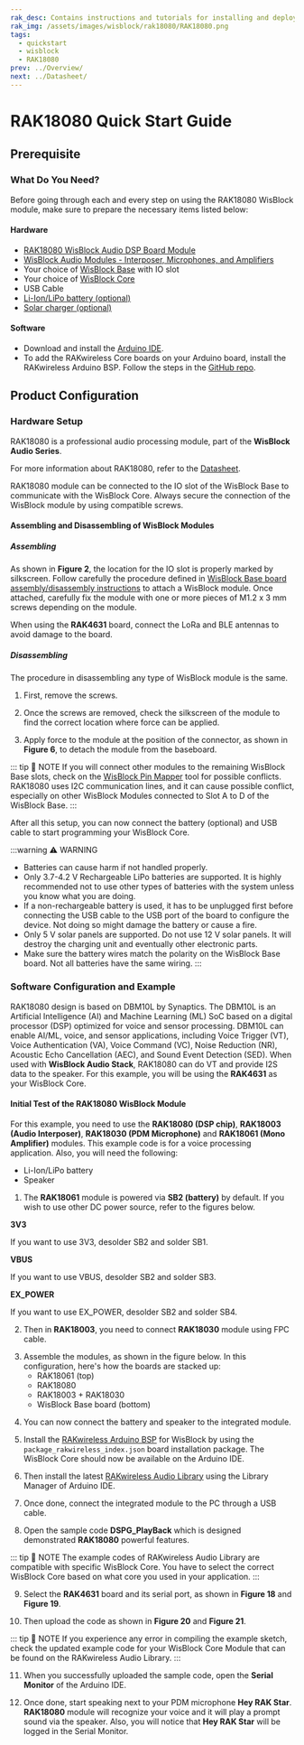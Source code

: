 ```yaml
---
rak_desc: Contains instructions and tutorials for installing and deploying your RAK18080. Instructions are written in a detailed and step-by-step manner for an easier experience in setting up your device. Aside from the hardware configuration, it also contains a software setup that includes detailed example codes that will help you get started.
rak_img: /assets/images/wisblock/rak18080/RAK18080.png
tags:
  - quickstart
  - wisblock
  - RAK18080
prev: ../Overview/
next: ../Datasheet/
---
```


# RAK18080 Quick Start Guide


## Prerequisite

### What Do You Need?

Before going through each and every step on using the RAK18080 WisBlock module, make sure to prepare the necessary items listed below:

#### Hardware

- [RAK18080 WisBlock Audio DSP Board Module](https://store.rakwireless.com/products/wisblock-voice-processing-kit-audio-kit-3c?utm_source=RAK18080AudioKit&utm_medium=Document&utm_campaign=BuyFromStore)
- [WisBlock Audio Modules - Interposer, Microphones, and Amplifiers](https://store.rakwireless.com/collections/wisblock-audio)
- Your choice of [WisBlock Base](https://store.rakwireless.com/collections/wisblock-base) with IO slot
- Your choice of [WisBlock Core](https://store.rakwireless.com/collections/wisblock-core)
- USB Cable
- [Li-Ion/LiPo battery (optional)](https://store.rakwireless.com/collections/wisblock-accessory/products/battery-connector-cable?utm_source=BatteryConnector&utm_medium=Document&utm_campaign=BuyFromStore)
- [Solar charger (optional)](https://store.rakwireless.com/collections/wisblock-accessory/products/solar-panel-connector-cable?utm_source=SolarPanelConnector&utm_medium=Document&utm_campaign=BuyFromStore)

#### Software

- Download and install the [Arduino IDE](https://www.arduino.cc/en/Main/Software).
- To add the RAKwireless Core boards on your Arduino board, install the RAKwireless Arduino BSP. Follow the steps in the [GitHub repo](https://github.com/RAKWireless/RAKwireless-Arduino-BSP-Index).

## Product Configuration

### Hardware Setup

RAK18080 is a professional audio processing module, part of the **WisBlock Audio Series**.

For more information about RAK18080, refer to the [Datasheet](../Datasheet/).

RAK18080 module can be connected to the IO slot of the WisBlock Base to communicate with the WisBlock Core. Always secure the connection of the WisBlock module by using compatible screws.

<rk-img
  src="/assets/images/wisblock/rak18080/quickstart/rak18080-example-3.png"
  width="80%"
  caption="RAK18080 connection to WisBlock Base"
/>

#### Assembling and Disassembling of WisBlock Modules

##### Assembling

As shown in **Figure 2**, the location for the IO slot is properly marked by silkscreen. Follow carefully the procedure defined in [WisBlock Base board assembly/disassembly instructions](https://docs.rakwireless.com/Knowledge-Hub/Learn/RAK5005-O-Baseboard-Installation-Guide/) to attach a WisBlock module. Once attached, carefully fix the module with one or more pieces of M1.2 x 3&nbsp;mm screws depending on the module.

<rk-img
  src="/assets/images/wisblock/rak18080/quickstart/RAK18080_mounting.png"
  width="70%"
  caption="RAK18080 connection to WisBlock Base"
/>

When using the **RAK4631** board, connect the LoRa and BLE antennas to avoid damage to the board.

<rk-img
  src="/assets/images/wisblock/rak18080/quickstart/rak18080-example-2.png"
  width="70%"
  caption="LoRa and BLE antennas of RAK4631"
/>

##### Disassembling

The procedure in disassembling any type of WisBlock module is the same.

1. First, remove the screws.

<rk-img
  src="/assets/images/wisblock/rak18080/quickstart/removing-screws.png"
  width="70%"
  caption="Removing screws from the WisBlock module"
/>

2. Once the screws are removed, check the silkscreen of the module to find the correct location where force can be applied.

<rk-img
  src="/assets/images/wisblock/rak18080/quickstart/detaching-silkscreen.png"
  width="70%"
  caption="Detaching silkscreen on the WisBlock module"
/>

3. Apply force to the module at the position of the connector, as shown in **Figure 6**, to detach the module from the baseboard.

<rk-img
  src="/assets/images/wisblock/rak18080/quickstart/detaching-module.png"
  width="70%"
  caption="Applying even forces on the proper location of a WisBlock module"
/>

::: tip 📝 NOTE
If you will connect other modules to the remaining WisBlock Base slots, check on the [WisBlock Pin Mapper](https://docs.rakwireless.com/Knowledge-Hub/Pin-Mapper/) tool for possible conflicts. RAK18080 uses I2C communication lines, and it can cause possible conflict, especially on other WisBlock Modules connected to Slot A to D of the WisBlock Base.
:::

After all this setup, you can now connect the battery (optional) and USB cable to start programming your WisBlock Core.

:::warning ⚠️ WARNING
- Batteries can cause harm if not handled properly.
- Only 3.7-4.2&nbsp;V Rechargeable LiPo batteries are supported. It is highly recommended not to use other types of batteries with the system unless you know what you are doing.
- If a non-rechargeable battery is used, it has to be unplugged first before connecting the USB cable to the USB port of the board to configure the device. Not doing so might damage the battery or cause a fire.
- Only 5&nbsp;V solar panels are supported. Do not use 12&nbsp;V solar panels. It will destroy the charging unit and eventually other electronic parts.
- Make sure the battery wires match the polarity on the WisBlock Base board. Not all batteries have the same wiring.
:::

### Software Configuration and Example

RAK18080 design is based on DBM10L by Synaptics. The DBM10L is an Artificial Intelligence (AI) and Machine Learning (ML) SoC based on a digital processor (DSP) optimized for voice and sensor processing. DBM10L can enable AI/ML, voice, and sensor applications, including Voice Trigger (VT), Voice Authentication (VA), Voice Command (VC), Noise Reduction (NR), Acoustic Echo Cancellation (AEC), and Sound Event Detection (SED). When used with **WisBlock Audio Stack**, RAK18080 can do VT and provide I2S data to the speaker. For this example, you will be using the **RAK4631** as your WisBlock Core.

#### Initial Test of the RAK18080 WisBlock Module

For this example, you need to use the **RAK18080 (DSP chip)**, **RAK18003 (Audio Interposer)**, **RAK18030 (PDM Microphone)** and **RAK18061 (Mono Amplifier)** modules. This example code is for a voice processing application. Also, you will need the following:
  - Li-Ion/LiPo battery
  - Speaker

1.  The **RAK18061** module is powered via **SB2 (battery)** by default. If you wish to use other DC power source, refer to the figures below.

<rk-img
  src="/assets/images/wisblock/rak18080/quickstart/Arduino_Example_11.png"
  width="60%"
  caption="Power Select Diagram for RAK18061 with SB2 as default"
/>

   **3V3**

   If you want to use 3V3, desolder SB2 and solder SB1.

<rk-img
  src="/assets/images/wisblock/rak18080/quickstart/Arduino-Example-14.png"
  width="60%"
  caption="Solder portion for SB1"
/>

   **VBUS**

   If you want to use VBUS, desolder SB2 and solder SB3.

<rk-img
  src="/assets/images/wisblock/rak18080/quickstart/Arduino-Example-15.png"
  width="60%"
  caption="Solder portion for SB3"
/>

   **EX_POWER**

   If you want to use EX_POWER, desolder SB2 and solder SB4.

<rk-img
  src="/assets/images/wisblock/rak18080/quickstart/Arduino-Example-16.png"
  width="60%"
  caption="Solder portion for SB4"
/>

2. Then in **RAK18003**, you need to connect **RAK18030** module using FPC cable.

<rk-img
  src="/assets/images/wisblock/rak18080/quickstart/connect-with-fpc-cable.png"
  width="50%"
  caption="Connecting together the RAK18003 and RAK18030 using FPC cable"
/>

3. Assemble the modules, as shown in the figure below. In this configuration, here's how the boards are stacked up:
   - RAK18061 (top)
   - RAK18080
   - RAK18003 + RAK18030
   - WisBlock Base board (bottom)

<rk-img
  src="/assets/images/wisblock/rak18080/quickstart/overall-assembly.png"
  width="90%"
  caption="Overall Assembly"
/>

4. You can now connect the battery and speaker to the integrated module.

<rk-img
  src="/assets/images/wisblock/rak18080/quickstart/battery-speaker.png"
  width="80%"
  caption="Connection of the battery and speaker into the integrated module"
/>

5. Install the [RAKwireless Arduino BSP](https://github.com/RAKWireless/RAKwireless-Arduino-BSP-Index) for WisBlock by using the `package_rakwireless_index.json` board installation package. The WisBlock Core should now be available on the Arduino IDE.

6. Then install the latest [RAKwireless Audio Library](https://github.com/RAKWireless/RAKwireless-Audio-library) using the Library Manager of Arduino IDE.

<rk-img
  src="/assets/images/wisblock/rak18080/quickstart/rakwireless_audio_library.png"
  width="90%"
  caption="RAKwireless Audio Library"
/>

<rk-img
  src="/assets/images/wisblock/rak18080/quickstart/rakwireless_audio_library_2.png"
  width="90%"
  caption="RAKwireless Audio Library"
/>

7. Once done, connect the integrated module to the PC through a USB cable.

8. Open the sample code **DSPG_PlayBack** which is designed demonstrated **RAK18080** powerful features.


<rk-img
  src="/assets/images/wisblock/rak18080/quickstart/Arduino_Example_2.png"
  width="90%"
  caption="Selecting the sample code for RAK18080"
/>

<rk-img
  src="/assets/images/wisblock/rak18080/quickstart/Arduino_Example_3.png"
  width="90%"
  caption="Sample code for RAK18080"
/>

::: tip 📝 NOTE
The example codes of RAKwireless Audio Library are compatible with specific WisBlock Core. You have to select the correct WisBlock Core based on what core you used in your application.
:::

9. Select the **RAK4631** board and its serial port, as shown in **Figure 18** and **Figure 19**.

<rk-img
  src="/assets/images/wisblock/rak18080/quickstart/Arduino_Example_4.png"
  width="90%"
  caption="Selecting RAK4631 board as the WisBlock Core"
/>

<rk-img
  src="/assets/images/wisblock/rak18080/quickstart/Arduino_Example_5.png"
  width="90%"
  caption="Selecting the serial port of RAK4631 WisBlock Core"
/>

10. Then upload the code as shown in **Figure 20** and **Figure 21**.

<rk-img
  src="/assets/images/wisblock/rak18080/quickstart/Arduino_Example_7.png"
  width="90%"
  caption="Uploading the RAK18080 code"
/>

<rk-img
  src="/assets/images/wisblock/rak18080/quickstart/Arduino_Example_8.png"
  width="90%"
  caption="Uploading the RAK18080 code"
/>

::: tip 📝 NOTE
If you experience any error in compiling the example sketch, check the updated example code for your WisBlock Core Module that can be found on the RAKwireless Audio Library.
:::

11. When you successfully uploaded the sample code, open the **Serial Monitor** of the Arduino IDE.

<rk-img
  src="/assets/images/wisblock/rak18080/quickstart/successful-upload.png"
  width="90%"
  caption="Sample code successfully uploaded to RAK4631"
/>

<rk-img
  src="/assets/images/wisblock/rak18080/quickstart/serial-monitor.png"
  width="90%"
  caption="Opening the Serial Monitor"
/>

12. Once done, start speaking next to your PDM microphone **Hey RAK Star**. **RAK18080** module will recognize your voice and it will play a prompt sound via the speaker. Also, you will notice that **Hey RAK Star** will be logged in the Serial Monitor.

<rk-img
  src="/assets/images/wisblock/rak18080/quickstart/hey-rakstar.png"
  width="90%"
  caption="Hey RAK Star logged in the Serial Monitor"
/>


